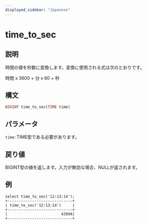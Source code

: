 ```yaml
---
displayed_sidebar: "Japanese"
---
```


# time_to_sec

## 説明

時間の値を秒数に変換します。変換に使用される式は次のとおりです。

時間 x 3600 + 分 x 60 + 秒

## 構文

```Haskell
BIGINT time_to_sec(TIME time)
```

## パラメータ

`time`: TIME型である必要があります。

## 戻り値

BIGINT型の値を返します。入力が無効な場合、NULLが返されます。

## 例

```plain text
select time_to_sec('12:13:14');
+-----------------------------+
| time_to_sec('12:13:14')     |
+-----------------------------+
|                        43994|
+-----------------------------+
```
